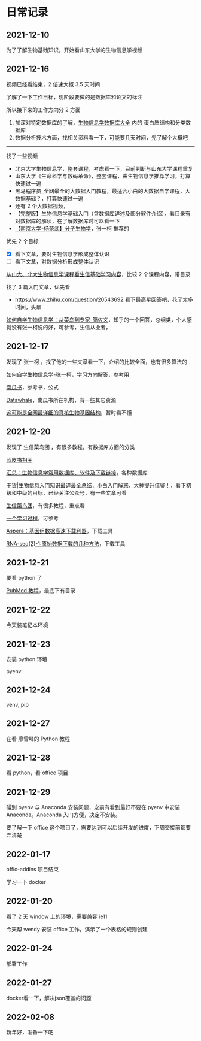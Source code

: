 # 日常记录

## 2021-12-10

为了了解生物基础知识，开始看山东大学的生物信息学视频

## 2021-12-16

视频已经看结束，2 倍速大概 3.5 天时间

了解了一下工作目标，现阶段要做的是数据库和论文的标注

所以接下来的工作方向分 2 方面

1. 加深对特定数据库的了解，[生物信息学数据库大全](https://zhuanlan.zhihu.com/p/303247762) 内的 蛋白质结构和分类数据库
2. 数据分析技术方面，找相关资料看一下，可能要几天时间，先了解个大概吧

---

找了一些视频

- 北京大学生物信息学，整套课程，考虑看一下，目前判断与山东大学课程重复
- 山东大学《生命科学与数码革命》，整套课程，由生物信息学推荐学习，打算快速过一遍
- 黑马程序员\_全网最全的大数据入门教程，最适合小白的大数据自学课程，大数据基础？，打算快速过一遍
- 还有 2 个大数据视频，
- 【完整版】生物信息学基础入门（含数据库详述及部分软件介绍），看目录有对数据库的解读，在了解数据库时可以看一下
- [【南京大学-杨荣武】分子生物学](https://www.bilibili.com/video/BV1s4411P7RP/)，张一柯 推荐的

优先 2 个目标

- [x] 看下文章，要对生物信息学形成整体认识
- [ ] 看下文章，对数据分析形成整体认识

[从山大、北大生物信息学课程看生信基础学习内容](https://zhuanlan.zhihu.com/p/279771986)，比较 2 个课程内容，带目录

找了 3 篇入门文章，优先看

- <https://www.zhihu.com/question/20543692> 看下最高星回答吧，花了太多时间，头晕

[如何自学生物信息学：从菜鸟到专家-简佐义](https://zhuanlan.zhihu.com/p/323951235)，知乎的一个回答，总纲类，个人感觉没有张一柯说的好，可参考，生信从业者，

## 2021-12-17

发现了 张一柯 ，找了他的一些文章看一下，介绍的比较全面，也有很多算法的

[如何自学生物信息学-张一柯](https://zhuanlan.zhihu.com/p/284088201)，学习方向解答，参考用

[南瓜书](https://github.com/datawhalechina/pumpkin-book)，参考书，公式

[Datawhale](https://github.com/datawhalechina)，南瓜书所在机构，有一些其它资源

[这可能是全网最详细的真核生物基因结构](https://zhuanlan.zhihu.com/p/341146992)，暂时看不懂

## 2021-12-20

发现了 生信菜鸟团 ，有很多教程，有数据库方面的分类

[蓝皮书相关](https://zhuanlan.zhihu.com/p/368389955)

[汇总：生物信息学常用数据库、软件及下载链接](https://www.medsci.cn/article/show_article.do?id=ea3f206890d8)，各种数据库

[干货|生物信息入门知识最详最全总结，小白入门解惑，大神提升借鉴！](http://www.360doc.com/content/20/1010/21/70867781_939817618.shtml)，看下初级和中级的目标，已经关注公众号，有一些文章可看

[生信菜鸟团](http://www.bio-info-trainee.com/)，有很多教程，重点看

[一个学习过程](http://www.360doc.com/content/21/0714/12/76149697_986500736.shtml)，可参考

[Aspera：基因组数据高速下载利器](https://zhuanlan.zhihu.com/p/245450890)，下载工具

[RNA-seq(2)-1:原始数据下载的几种方法](https://cloud.tencent.com/developer/article/1332376?from=15425)，下载工具

## 2021-12-21

要看 python 了

[PubMed 教程](http://tul.blog.ntu.edu.tw/archives/6915)，最底下有目录

## 2021-12-22

今天装笔记本环境

## 2021-12-23

安装 python 环境

pyenv

## 2021-12-24

venv, pip

## 2021-12-27

在看 廖雪峰的 Python 教程

## 2021-12-28

看 python，看 office 项目

## 2021-12-29

碰到 pyenv 与 Anaconda 安装问题，之前有看到最好不要在 pyenv 中安装 Anaconda。Anaconda 入门方便，决定不安装。

要了解一下 office 这个项目了，需要达到可以后续开发的进度，下周交接前都要弄清楚

## 2022-01-17

offic-addins 项目结束

学习一下 docker

## 2022-01-20

看了 2 天 window 上的环境，需要兼容 ie11

今天帮 wendy 安装 office 工作，演示了一个表格的规则创建

## 2022-01-24

部署工作

## 2022-01-27

docker看一下，解决json覆盖的问题

## 2022-02-08

新年好，准备一下吧
